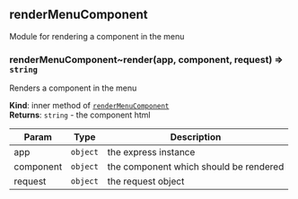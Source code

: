 <a name="module_renderMenuComponent"></a>

## renderMenuComponent
Module for rendering a component in the menu

<a name="module_renderMenuComponent..render"></a>

### renderMenuComponent~render(app, component, request) ⇒ <code>string</code>
Renders a component in the menu

**Kind**: inner method of [<code>renderMenuComponent</code>](#module_renderMenuComponent)  
**Returns**: <code>string</code> - the component html  

| Param | Type | Description |
| --- | --- | --- |
| app | <code>object</code> | the express instance |
| component | <code>object</code> | the component which should be rendered |
| request | <code>object</code> | the request object |

